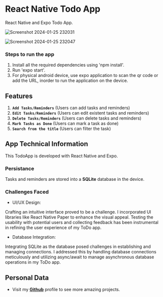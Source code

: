 # React Native Todo App
React Native and Expo Todo App.

![Screenshot 2024-01-25 232031](https://github.com/Amissh/Modified_todo/assets/101784637/e957e515-69eb-47e1-81f2-7cea39fcdc12)

![Screenshot 2024-01-25 232047](https://github.com/Amissh/Modified_todo/assets/101784637/d4de2069-91fe-4a85-a8ac-69ed5b1dc323)


### Steps to run the app

1. Install all the required dependencies using 'npm install'.
2. Run 'expo start'.
3. For physical android device, use expo application to scan the qr code or add the URL, inorder to run the application on the device.

## Features

1. **`Add Tasks/Reminders`** (Users can add tasks and reminders)
2. **`Edit Tasks/Reminders`** (Users can edit existent tasks and reminders)
3. **`Delete Tasks/Reminders`** (Users can delete tasks and reminders)
4. **`Mark Tasks as Done`** (Users can mark a task as done)
5. **`Search from the title`** (Users can filter the task)

## App Technical Information

This TodoApp is developed with React Native and Expo.

### Persistance

Tasks and reminders are stored into a **SQLite** database in the device.

### Challenges Faced

- UI/UX Design:

Crafting an intuitive interface proved to be a challenge. I incorporated UI libraries like React Native Paper to enhance the visual appeal. Testing the usability with potential users and collecting feedback has been instrumental in refining the user experience of my ToDo app.

- Database Integration:

Integrating SQLite as the database posed challenges in establishing and managing connections. I addressed this by handling database connections meticulously and utilizing async/await to manage asynchronous database operations in my ToDo app.

## Personal Data

- Visit my [**Github**](https://github.com/Amissh) profile to see more amazing projects.
